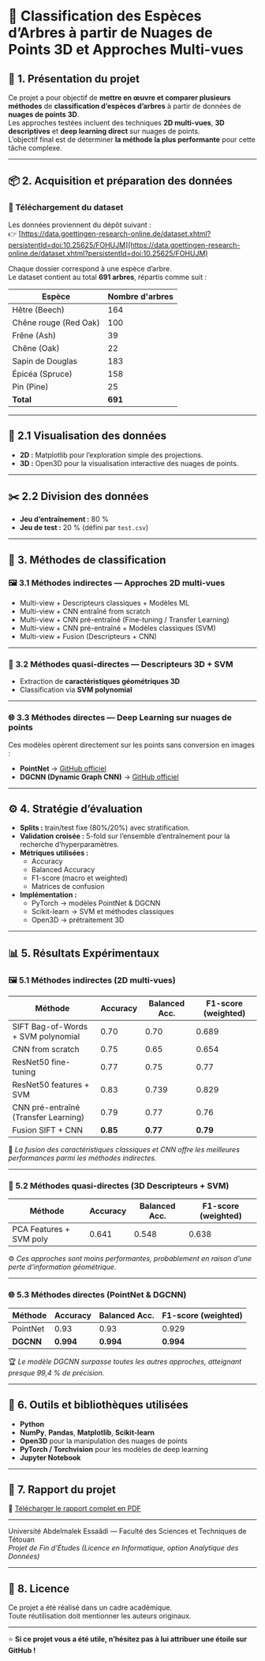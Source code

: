 # 🌲 Classification des Espèces d’Arbres à partir de Nuages de Points 3D et Approches Multi-vues

## 🧩 1. Présentation du projet
Ce projet a pour objectif de **mettre en œuvre et comparer plusieurs méthodes** de **classification d’espèces d’arbres** à partir de données de **nuages de points 3D**.  
Les approches testées incluent des techniques **2D multi-vues**, **3D descriptives** et **deep learning direct** sur nuages de points.  
L’objectif final est de déterminer **la méthode la plus performante** pour cette tâche complexe.

---

## 📦 2. Acquisition et préparation des données

### 🔗 Téléchargement du dataset
Les données proviennent du dépôt suivant :  
👉 [https://data.goettingen-research-online.de/dataset.xhtml?persistentId=doi:10.25625/FOHUJM](https://data.goettingen-research-online.de/dataset.xhtml?persistentId=doi:10.25625/FOHUJM)

Chaque dossier correspond à une espèce d’arbre.  
Le dataset contient au total **691 arbres**, répartis comme suit :

| Espèce        | Nombre d'arbres |
|----------------|-----------------|
| Hêtre (Beech)        | 164 |
| Chêne rouge (Red Oak) | 100 |
| Frêne (Ash)           | 39  |
| Chêne (Oak)           | 22  |
| Sapin de Douglas      | 183 |
| Épicéa (Spruce)       | 158 |
| Pin (Pine)            | 25  |
| **Total**             | **691** |

---

## 🎨 2.1 Visualisation des données
- **2D :** Matplotlib pour l’exploration simple des projections.  
- **3D :** Open3D pour la visualisation interactive des nuages de points.  

---

## ✂️ 2.2 Division des données
- **Jeu d’entraînement :** 80 %  
- **Jeu de test :** 20 % (défini par `test.csv`)  

---

## 🧠 3. Méthodes de classification

### 🖼️ 3.1 Méthodes indirectes — Approches 2D multi-vues
- Multi-view + Descripteurs classiques + Modèles ML
- Multi-view + CNN entraîné from scratch  
- Multi-view + CNN pré-entraîné (Fine-tuning / Transfer Learning)
- Multi-view + CNN pré-entraîné + Modèles classiques (SVM)
- Multi-view + Fusion (Descripteurs + CNN)

---

### 🧩 3.2 Méthodes quasi-directes — Descripteurs 3D + SVM
- Extraction de **caractéristiques géométriques 3D**
- Classification via **SVM polynomial**

---

### 🌐 3.3 Méthodes directes — Deep Learning sur nuages de points
Ces modèles opèrent directement sur les points sans conversion en images :
- **PointNet** → [GitHub officiel](https://github.com/charlesq34/pointnet)
- **DGCNN (Dynamic Graph CNN)** → [GitHub officiel](https://github.com/WangYueFt/dgcnn)

---

## ⚙️ 4. Stratégie d’évaluation

- **Splits :** train/test fixe (80%/20%) avec stratification.  
- **Validation croisée :** 5-fold sur l’ensemble d’entraînement pour la recherche d’hyperparamètres.  
- **Métriques utilisées :**
  - Accuracy
  - Balanced Accuracy
  - F1-score (macro et weighted)
  - Matrices de confusion
- **Implémentation :**
  - PyTorch → modèles PointNet & DGCNN  
  - Scikit-learn → SVM et méthodes classiques  
  - Open3D → prétraitement 3D

---

## 📊 5. Résultats Expérimentaux

### 🖼️ 5.1 Méthodes indirectes (2D multi-vues)

| Méthode | Accuracy | Balanced Acc. | F1-score (weighted) |
|----------|-----------|---------------|---------------------|
| SIFT Bag-of-Words + SVM polynomial | 0.70 | 0.70 | 0.689 |
| CNN from scratch | 0.75 | 0.65 | 0.654 |
| ResNet50 fine-tuning | 0.77 | 0.75 | 0.77 |
| ResNet50 features + SVM | 0.83 | 0.739 | 0.829 |
| CNN pré-entraîné (Transfer Learning) | 0.79 | 0.77 | 0.76 |
| Fusion SIFT + CNN | **0.85** | **0.77** | **0.79** |

🧠 *La fusion des caractéristiques classiques et CNN offre les meilleures performances parmi les méthodes indirectes.*

---

### 🧩 5.2 Méthodes quasi-directes (3D Descripteurs + SVM)

| Méthode | Accuracy | Balanced Acc. | F1-score (weighted) |
|----------|-----------|---------------|---------------------|
| PCA Features + SVM poly | 0.641 | 0.548 | 0.638 |

⚙️ *Ces approches sont moins performantes, probablement en raison d’une perte d’information géométrique.*

---

### 🌐 5.3 Méthodes directes (PointNet & DGCNN)

| Méthode | Accuracy | Balanced Acc. | F1-score (weighted) |
|----------|-----------|---------------|---------------------|
| PointNet | 0.93 | 0.93 | 0.929 |
| **DGCNN** | **0.994** | **0.994** | **0.994** |

🏆 *Le modèle DGCNN surpasse toutes les autres approches, atteignant presque 99,4 % de précision.*

---

## 🧰 6. Outils et bibliothèques utilisées
- **Python**
- **NumPy**, **Pandas**, **Matplotlib**, **Scikit-learn**
- **Open3D** pour la manipulation des nuages de points
- **PyTorch / Torchvision** pour les modèles de deep learning
- **Jupyter Notebook**

---

## 📄 7. Rapport du projet
📘 [Télécharger le rapport complet en PDF](./VFTree_Classification_Report_ArehalBtissam_ElfaizRekaia_ErreghayHajar.pdf)

---

  

Université Abdelmalek Essaâdi — Faculté des Sciences et Techniques de Tétouan  
*Projet de Fin d’Études (Licence en Informatique, option Analytique des Données)*

---

## 🧾 8. Licence
Ce projet a été réalisé dans un cadre académique.  
Toute réutilisation doit mentionner les auteurs originaux.

---

⭐ **Si ce projet vous a été utile, n’hésitez pas à lui attribuer une étoile sur GitHub !**
